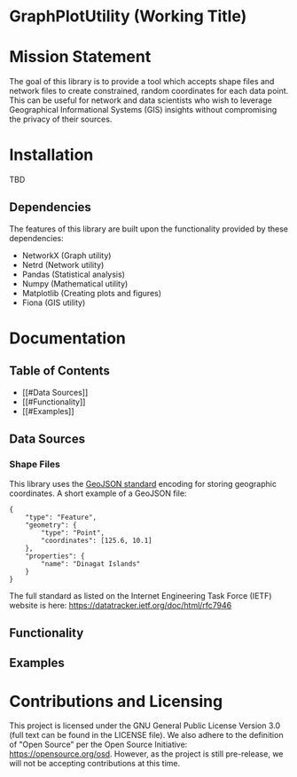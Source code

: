 # GraphPlotUtility (Working Title)
# Mission Statement
The goal of this library is to provide a tool which accepts shape files and network files to create constrained, random coordinates for each data point. This can be useful for network and data scientists who wish to leverage Geographical Informational Systems (GIS) insights without compromising the privacy of their sources.
# Installation
TBD
## Dependencies
The features of this library are built upon the functionality provided by these dependencies:
- NetworkX (Graph utility)
- Netrd (Network utility)
- Pandas (Statistical analysis)
- Numpy (Mathematical utility)
- Matplotlib (Creating plots and figures)
- Fiona (GIS utility)
# Documentation
## Table of Contents
- [[#Data Sources]]
- [[#Functionality]]
- [[#Examples]]
## Data Sources
### Shape Files
This library uses the [GeoJSON standard](https://geojson.org) encoding for storing geographic coordinates. A short example of a GeoJSON file:
```
{
    "type": "Feature",
    "geometry": {
        "type": "Point",
        "coordinates": [125.6, 10.1]
    },
    "properties": {
        "name": "Dinagat Islands"
    }
}
```
The full standard as listed on the Internet Engineering Task Force (IETF) website is here: https://datatracker.ietf.org/doc/html/rfc7946
## Functionality
## Examples
# Contributions and Licensing
This project is licensed under the GNU General Public License Version 3.0 (full text can be found in the LICENSE file). We also adhere to the definition of "Open Source" per the Open Source Initiative: https://opensource.org/osd. However, as the project is still pre-release, we will not be accepting contributions at this time.
